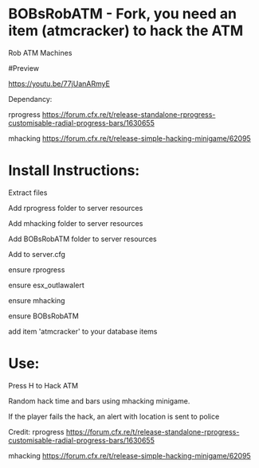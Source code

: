 # BOBsRobATM - Fork, you need an item (atmcracker) to hack the ATM 

Rob ATM Machines

#Preview

https://youtu.be/77jUanARmyE

Dependancy:

rprogress
https://forum.cfx.re/t/release-standalone-rprogress-customisable-radial-progress-bars/1630655

mhacking
https://forum.cfx.re/t/release-simple-hacking-minigame/62095


# Install Instructions:
Extract files

Add rprogress folder to server resources

Add mhacking folder to server resources

Add BOBsRobATM folder to server resources

Add to server.cfg

ensure rprogress

ensure esx_outlawalert

ensure mhacking

ensure BOBsRobATM

add item 'atmcracker' to your database items

# Use:

Press H to Hack ATM

Random hack time and bars using mhacking minigame.

If the player fails the hack, an alert with location is sent to police

Credit:
rprogress
https://forum.cfx.re/t/release-standalone-rprogress-customisable-radial-progress-bars/1630655

mhacking
https://forum.cfx.re/t/release-simple-hacking-minigame/62095